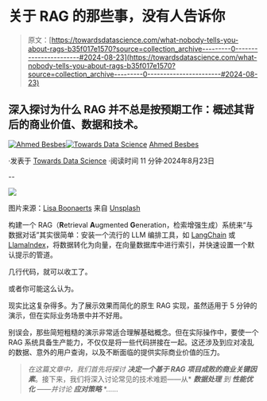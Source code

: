 # 关于 RAG 的那些事，没有人告诉你

> 原文：[https://towardsdatascience.com/what-nobody-tells-you-about-rags-b35f017e1570?source=collection_archive---------0-----------------------#2024-08-23](https://towardsdatascience.com/what-nobody-tells-you-about-rags-b35f017e1570?source=collection_archive---------0-----------------------#2024-08-23)

## 深入探讨为什么 RAG 并不总是按预期工作：概述其背后的商业价值、数据和技术。

[](https://ahmedbesbes.medium.com/?source=post_page---byline--b35f017e1570--------------------------------)[![Ahmed Besbes](../Images/93804d9291439715e578f204b79c9bdd.png)](https://ahmedbesbes.medium.com/?source=post_page---byline--b35f017e1570--------------------------------)[](https://towardsdatascience.com/?source=post_page---byline--b35f017e1570--------------------------------)[![Towards Data Science](../Images/a6ff2676ffcc0c7aad8aaf1d79379785.png)](https://towardsdatascience.com/?source=post_page---byline--b35f017e1570--------------------------------) [Ahmed Besbes](https://ahmedbesbes.medium.com/?source=post_page---byline--b35f017e1570--------------------------------)

·发表于 [Towards Data Science](https://towardsdatascience.com/?source=post_page---byline--b35f017e1570--------------------------------) ·阅读时间 11 分钟·2024年8月23日

--

![](../Images/e654c21fcb441774831125c79a5f377d.png)

图片来源：[Lisa Boonaerts](https://unsplash.com/@lisaboonaerts?utm_source=medium&utm_medium=referral) 来自 [Unsplash](https://unsplash.com/?utm_source=medium&utm_medium=referral)

构建一个 RAG（**R**etrieval **A**ugmented **G**eneration，检索增强生成）系统来“与数据对话”其实很简单：安装一个流行的 LLM 编排工具，如 [LangChain](https://python.langchain.com/v0.2/docs/tutorials/rag/) 或 [LlamaIndex](https://docs.llamaindex.ai/en/stable/examples/low_level/oss_ingestion_retrieval/)，将数据转化为向量，在向量数据库中进行索引，并快速设置一个默认提示的管道。

几行代码，就可以收工了。

或者你可能这么认为。

现实比这复杂得多。为了展示效果而简化的原生 RAG 实现，虽然适用于 5 分钟的演示，但在实际业务场景中并不好用。

别误会，那些简短粗糙的演示非常适合理解基础概念。但在实际操作中，要使一个 RAG 系统具备生产能力，不仅仅是将一些代码拼接在一起。这还涉及到应对凌乱的数据、意外的用户查询，以及不断面临的提供实际商业价值的压力。

> *在这篇文章中，我们首先将探讨* ***决定一个基于 RAG 项目成败的商业关键因素***。接下来，我们将深入讨论常见的技术难题——从* ***数据处理*** *到* ***性能优化*** *——并讨论* ***应对策略*** *……
